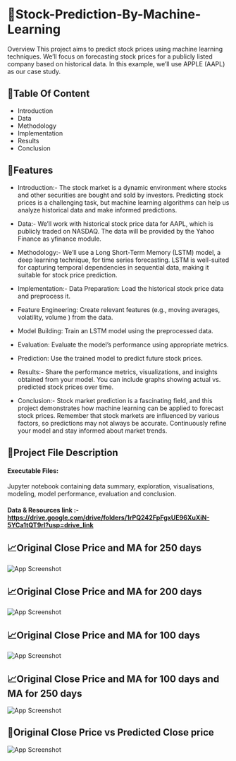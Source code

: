 



# 💾Stock-Prediction-By-Machine-Learning

Overview This project aims to predict stock prices using machine learning techniques. We’ll focus on forecasting stock prices for a publicly listed company based on historical data. In this example, we’ll use APPLE (AAPL) as our case study.


## 💾Table Of Content

- Introduction 
- Data 
- Methodology 
- Implementation 
- Results 
- Conclusion
## 💾Features
- Introduction:- The stock market is a dynamic environment where stocks and other securities are bought and sold by investors. Predicting stock prices is a challenging task, but machine learning algorithms can help us analyze historical data and make informed predictions.

- Data:- We’ll work with historical stock price data for AAPL, which is publicly traded on NASDAQ. The data will be provided by the Yahoo Finance as yfinance module.

- Methodology:- We’ll use a Long Short-Term Memory (LSTM) model, a deep learning technique, for time series forecasting. LSTM is well-suited for capturing temporal dependencies in sequential data, making it suitable for stock price prediction.

- Implementation:- Data Preparation: Load the historical stock price data and preprocess it.
- Feature Engineering: Create relevant features (e.g., moving averages, volatility, volume ) from the data.
- Model Building: Train an LSTM model using the preprocessed data.
- Evaluation: Evaluate the model’s performance using appropriate metrics.
- Prediction: Use the trained model to predict future stock prices.
- Results:- Share the performance metrics, visualizations, and insights obtained from your model. You can include graphs showing actual vs. predicted stock prices over time.
- Conclusion:- Stock market prediction is a fascinating field, and this project demonstrates how machine learning can be applied to forecast stock prices. Remember that stock markets are influenced by various factors, so predictions may not always be accurate. Continuously refine your model and stay informed about market trends.

## 💾Project File Description


#### Executable Files: 
Jupyter notebook containing data summary, exploration, visualisations, modeling, model performance, evaluation and conclusion.

#### Data & Resources link :-  https://drive.google.com/drive/folders/1rPQ242FpFgxUE96XuXiN-5YCa1tQT9rl?usp=drive_link

## 📈Original Close Price and MA for 250 days

![App Screenshot](https://drive.google.com/file/d/1I4DMRjexeoarTlGCAfALadgt0m9pqbRo/view?usp=drive_link)

## 📈Original Close Price and MA for 200 days

![App Screenshot](http://localhost:8501/media/c3baccf631234b1b46ab716784fc32eea4df843fc197f4c6c33cccd3.png)

## 📈Original Close Price and MA for 100 days

![App Screenshot](http://localhost:8501/media/c8dd51c9c460bdff0d6ae63a216007314457c3959be3e613b958d449.png)

## 📈Original Close Price and MA for 100 days and MA for 250 days

![App Screenshot](http://localhost:8501/media/5d1924c4711b541a2b51e2532f5f2cd5d94edbbf39db53ccb0114b06.png)

## 📖Original Close Price vs Predicted Close price

![App Screenshot](http://localhost:8501/media/cf1da00e7fb9c38712a695e48b1ee0bcc1270a928b161b1b6859c8bd.png)
